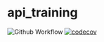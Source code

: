 # api_training
![Github Workflow](https://github.com/DavidNGIN/api_training/actions/workflows/build.yml/badge.svg)
[![codecov](https://codecov.io/gh/DavidNGIN/api_training/branch/main/graph/badge.svg?token=NXGZIZU5YZ)](https://codecov.io/gh/DavidNGIN/api_training)

